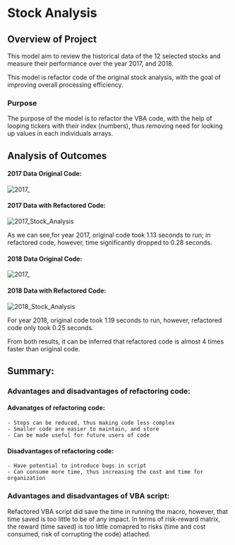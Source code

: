 
# Stock Analysis

## Overview of Project

This model aim to review the historical data of the 12 selected stocks and measure their performance over the year 2017, and 2018. 

This model is refactor code of the original stock analysis, with the goal of improving overall processing efficiency.

### Purpose
The purpose of the model is to refactor the VBA code, with the help of looping tickers with their index (numbers), thus removing need for looking up values in each individuals arrays.


## Analysis of Outcomes 

#### 2017 Data Original Code:

![2017_](https://github.com/div1085/stocks-analysis/blob/1eec9239e4551af435c89bb0125c2eb3cfe22920/Resources/original_2017.png)


#### 2017 Data with Refactored Code:


![2017_Stock_Analysis](https://github.com/div1085/stocks-analysis/blob/d60a5d22c137603653d88384f14b6bd351af7806/Resources/VBA_Challenge_2017.png)


As we can see,for year 2017, original code took 1.13 seconds to run; in refactored code, however, time significantly dropped to 0.28 seconds.


#### 2018 Data Original Code:

![2017_](https://github.com/div1085/stocks-analysis/blob/1eec9239e4551af435c89bb0125c2eb3cfe22920/Resources/original_2017.png)


#### 2018 Data with Refactored Code:

![2018_Stock_Analysis](https://github.com/div1085/stocks-analysis/blob/d60a5d22c137603653d88384f14b6bd351af7806/Resources/VBA_Challenge_2018.png)


For year 2018, original code took 1.19 seconds to run, however, refactored code only took 0.25 seconds.

From both results, it can be inferred that refactored code is almost 4 times faster than original code.


## Summary:

### Advantages and disadvantages of refactoring code:

#### Advanatges of refactoring code:
	- Steps can be reduced, thus making code less complex
	- Smaller code are easier to maintain, and store
	- Can be made useful for future users of code

#### Disadvantages of refactoring code:
	- Have potential to introduce bugs in script
	- Can consume more time, thus increasing the cost and time for organization

### Advantages and disadvantages of VBA script:

Refactored VBA script did save the time in running the macro, however, that time saved is too little to be of any impact. In terms of risk-reward matrix, the reward (time saved) is too little comapred to risks (time and cost consumed, risk of corrupting the code) attached.  
